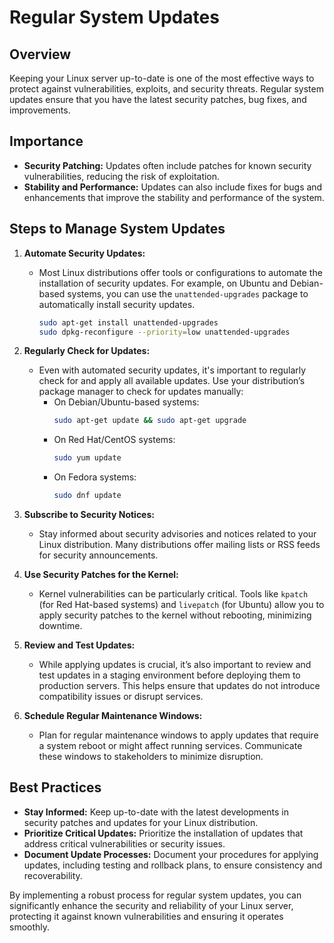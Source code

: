 # Regular System Updates

## Overview

Keeping your Linux server up-to-date is one of the most effective ways to protect against vulnerabilities, exploits, and security threats. Regular system updates ensure that you have the latest security patches, bug fixes, and improvements.

## Importance

- **Security Patching:** Updates often include patches for known security vulnerabilities, reducing the risk of exploitation.
- **Stability and Performance:** Updates can also include fixes for bugs and enhancements that improve the stability and performance of the system.

## Steps to Manage System Updates

1. **Automate Security Updates:**
   - Most Linux distributions offer tools or configurations to automate the installation of security updates. For example, on Ubuntu and Debian-based systems, you can use the `unattended-upgrades` package to automatically install security updates.
     ```bash
     sudo apt-get install unattended-upgrades
     sudo dpkg-reconfigure --priority=low unattended-upgrades
     ```

2. **Regularly Check for Updates:**
   - Even with automated security updates, it's important to regularly check for and apply all available updates. Use your distribution’s package manager to check for updates manually:
     - On Debian/Ubuntu-based systems:
       ```bash
       sudo apt-get update && sudo apt-get upgrade
       ```
     - On Red Hat/CentOS systems:
       ```bash
       sudo yum update
       ```
     - On Fedora systems:
       ```bash
       sudo dnf update
       ```

3. **Subscribe to Security Notices:**
   - Stay informed about security advisories and notices related to your Linux distribution. Many distributions offer mailing lists or RSS feeds for security announcements.

4. **Use Security Patches for the Kernel:**
   - Kernel vulnerabilities can be particularly critical. Tools like `kpatch` (for Red Hat-based systems) and `livepatch` (for Ubuntu) allow you to apply security patches to the kernel without rebooting, minimizing downtime.

5. **Review and Test Updates:**
   - While applying updates is crucial, it’s also important to review and test updates in a staging environment before deploying them to production servers. This helps ensure that updates do not introduce compatibility issues or disrupt services.

6. **Schedule Regular Maintenance Windows:**
   - Plan for regular maintenance windows to apply updates that require a system reboot or might affect running services. Communicate these windows to stakeholders to minimize disruption.

## Best Practices

- **Stay Informed:** Keep up-to-date with the latest developments in security patches and updates for your Linux distribution.
- **Prioritize Critical Updates:** Prioritize the installation of updates that address critical vulnerabilities or security issues.
- **Document Update Processes:** Document your procedures for applying updates, including testing and rollback plans, to ensure consistency and recoverability.

By implementing a robust process for regular system updates, you can significantly enhance the security and reliability of your Linux server, protecting it against known vulnerabilities and ensuring it operates smoothly.
